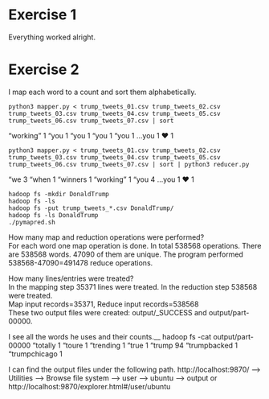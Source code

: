 # Exercise 1
Everything worked alright.

# Exercise 2
I map each word to a count and sort them alphabetically.
```
python3 mapper.py < trump_tweets_01.csv trump_tweets_02.csv trump_tweets_03.csv trump_tweets_04.csv trump_tweets_05.csv trump_tweets_06.csv trump_tweets_07.csv | sort
```

“working”	1
“you	1
“you	1
“you	1
“you	1
…you	1
❤️	1

```
python3 mapper.py < trump_tweets_01.csv trump_tweets_02.csv trump_tweets_03.csv trump_tweets_04.csv trump_tweets_05.csv trump_tweets_06.csv trump_tweets_07.csv | sort | python3 reducer.py
```

“we	3
“when	1
“winners	1
“working”	1
“you	4
…you	1
❤️	1

```
hadoop fs -mkdir DonaldTrump
hadoop fs -ls
hadoop fs -put trump_tweets_*.csv DonaldTrump/
hadoop fs -ls DonaldTrump
./pymapred.sh
```

How many map and reduction operations were performed? <br>
For each word one map operation is done. In total 538568 operations. There are 538568 words. 47090 of them are unique. The program performed 538568-47090=491478 reduce operations.

How many lines/entries were treated? <br>
In the mapping step 35371 lines were treated. In the reduction step 538568 were treated. <br>
Map input records=35371, Reduce input records=538568 <br>
These two output files were created: output/_SUCCESS and output/part-00000.

I see all the words he uses and their counts.__
hadoop fs -cat output/part-00000
“totally	1
“toure	1
“trending	1
“true	1
“trump	94
“trumpbacked	1
“trumpchicago	1

I can find the output files under the following path. http://localhost:9870/ --> Utilities --> Browse file system --> user --> ubuntu --> output or http://localhost:9870/explorer.html#/user/ubuntu

